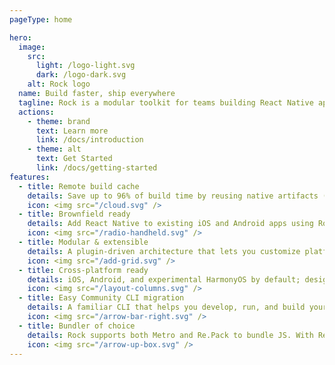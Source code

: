 ```yaml
---
pageType: home

hero:
  image:
    src:
      light: /logo-light.svg
      dark: /logo-dark.svg
    alt: Rock logo
  name: Build faster, ship everywhere
  tagline: Rock is a modular toolkit for teams building React Native apps. It helps improve build times and developer experience while fitting into your existing workflows and infrastructure.
  actions:
    - theme: brand
      text: Learn more
      link: /docs/introduction
    - theme: alt
      text: Get Started
      link: /docs/getting-started
features:
  - title: Remote build cache
    details: Save up to 96% of build time by reusing native artifacts (APK, AAB, APP, IPA) across machines and CI. Use built‑in integrations for GitHub, S3, and R2 or bring your own storage.
    icon: <img src="/cloud.svg" />
  - title: Brownfield ready
    details: Add React Native to existing iOS and Android apps using Rock Brownfield and use it as any other library.
    icon: <img src="/radio-handheld.svg" />
  - title: Modular & extensible
    details: A plugin‑driven architecture that lets you customize platforms, bundlers, cache providers, and more.
    icon: <img src="/add-grid.svg" />
  - title: Cross‑platform ready
    details: iOS, Android, and experimental HarmonyOS by default; designed to extend to TVs, macOS, and Windows (coming soon).
    icon: <img src="/layout-columns.svg" />
  - title: Easy Community CLI migration
    details: A familiar CLI that helps you develop, run, and build your app. Integrates with Remote Build Cache. Migrate from Community CLI in minutes.
    icon: <img src="/arrow-bar-right.svg" />
  - title: Bundler of choice
    details: Rock supports both Metro and Re.Pack to bundle JS. With Re.Pack you can build Super Apps and Mobile Microfrontends.
    icon: <img src="/arrow-up-box.svg" />
---
```

